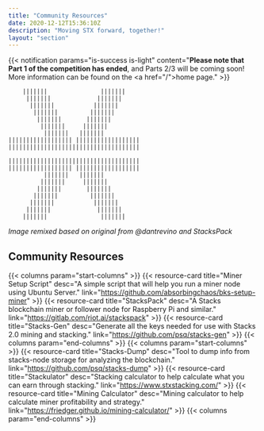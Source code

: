 ```yaml
---
title: "Community Resources"
date: 2020-12-12T15:36:10Z
description: "Moving STX forward, together!"
layout: "section"
---
```


{{< notification params="is-success is-light"
 content="<strong>Please note that Part 1 of the competition has ended</strong>, and Parts 2/3 will be coming soon! More information can be found on the <a href=\"/\">home page</a>." >}}

```none
    |||||||               |||||||
     |||||||             |||||||
      |||||||           |||||||
       |||||||         |||||||
        |||||||       |||||||
         |||||||     |||||||
          |||||||   |||||||
|||||||||||||||||| ||||||||||||||||||
|||||||||||||||||||||||||||||||||||||

|||||||||||||||||||||||||||||||||||||
|||||||||||||||||| ||||||||||||||||||
          |||||||   |||||||
         |||||||     |||||||
        |||||||       |||||||
       |||||||         |||||||
      |||||||           |||||||
     |||||||             |||||||
    |||||||               |||||||
```

*Image remixed based on original from @dantrevino and StacksPack*

## Community Resources

{{< columns param="start-columns" >}}
  {{< resource-card title="Miner Setup Script"
    desc="A simple script that will help you run a miner node using Ubuntu Server."
    link="https://github.com/absorbingchaos/bks-setup-miner" >}}
  {{< resource-card title="StacksPack"
    desc="A Stacks blockchain miner or follower node for Raspberry Pi and similar."
    link="https://gitlab.com/riot.ai/stackspack" >}}
  {{< resource-card title="Stacks-Gen"
    desc="Generate all the keys needed for use with Stacks 2.0 mining and stacking."
    link="https://github.com/psq/stacks-gen" >}}
{{< columns param="end-columns" >}}
{{< columns param="start-columns" >}}
  {{< resource-card title="Stacks-Dump"
    desc="Tool to dump info from stacks-node storage for analyzing the blockchain."
    link="https://github.com/psq/stacks-dump" >}}
  {{< resource-card title="Stackulator"
    desc="Stacking calculator to help calculate what you can earn through stacking."
    link="https://www.stxstacking.com/" >}}
  {{< resource-card title="Mining Calculator"
    desc="Mining calculator to help calculate miner profitability and strategy."
    link="https://friedger.github.io/mining-calculator/" >}}
{{< columns param="end-columns" >}}
